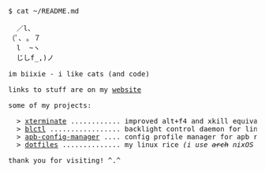 <pre>
$ cat ~/README.md

  ／l、             
（ﾟ､ ｡ ７         
  l  ~ヽ       
  じしf_,)ノ
  
im biixie - i like cats (and code)

links to stuff are on my <a href="https://biixie.com">website</a>

some of my projects:

  > <a href="https://github.com/imxela/xterminate">xterminate</a> ............ improved alt+f4 and xkill equivalent for windows
  > <a href="https://github.com/imxela/blctl">blctl</a> ................. backlight control daemon for linux
  > <a href="https://github.com/imxela/apb-config-manager">apb-config-manager</a> .... config profile manager for apb reloaded
  > <a href="https://github.com/imxela/dotfiles">dotfiles</a> .............. my linux rice <i>(i use <s>arch</s> nixOS btw)</i>

thank you for visiting! ^.^
</pre>
